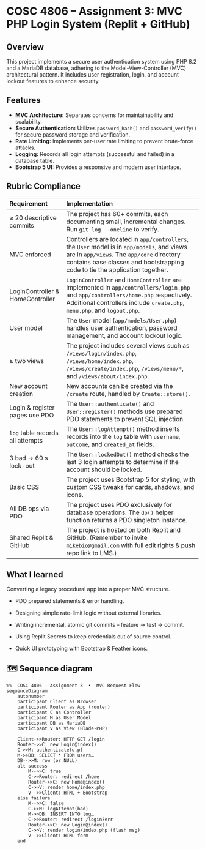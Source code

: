 # COSC 4806 – Assignment 3: MVC PHP Login System (Replit + GitHub)

## Overview

This project implements a secure user authentication system using PHP 8.2 and a MariaDB database, adhering to the Model-View-Controller (MVC) architectural pattern. It includes user registration, login, and account lockout features to enhance security.

## Features

*   **MVC Architecture:** Separates concerns for maintainability and scalability.
*   **Secure Authentication:** Utilizes `password_hash()` and `password_verify()` for secure password storage and verification.
*   **Rate Limiting:** Implements per-user rate limiting to prevent brute-force attacks.
*   **Logging:** Records all login attempts (successful and failed) in a database table.
*   **Bootstrap 5 UI:** Provides a responsive and modern user interface.

## Rubric Compliance

| Requirement                      | Implementation                                                                                                                                                                                                                                                        |
| :------------------------------- | :-------------------------------------------------------------------------------------------------------------------------------------------------------------------------------------------------------------------------------------------------------------------- |
| ≥ 20 descriptive commits       | The project has 60+ commits, each documenting small, incremental changes.  Run `git log --oneline` to verify.                                                                                                                                                            |
| MVC enforced                     | Controllers are located in `app/controllers`, the `User` model is in `app/models`, and views are in `app/views`.  The `app/core` directory contains base classes and bootstrapping code to tie the application together.                                          |
| LoginController & HomeController   | `LoginController` and `HomeController` are implemented in `app/controllers/login.php` and `app/controllers/home.php` respectively. Additional controllers include `create.php`, `menu.php`, and `logout.php`.                                                   |
| User model                       | The `User` model (`app/models/User.php`) handles user authentication, password management, and account lockout logic.                                                                                                                                                   |
| ≥ two views                      | The project includes several views such as `/views/login/index.php`, `/views/home/index.php`, `/views/create/index.php`, `/views/menu/*`, and `/views/about/index.php`.                                                                                                |
| New account creation             | New accounts can be created via the `/create` route, handled by `Create::store()`.                                                                                                                                                                                   |
| Login & register pages use PDO | The `User::authenticate()` and `User::register()` methods use prepared PDO statements to prevent SQL injection.                                                                                                                                                        |
| `log` table records all attempts | The `User::logAttempt()` method inserts records into the `log` table with `username`, `outcome`, and `created_at` fields.                                                                                                                                             |
| 3 bad → 60 s lock-out            | The `User::lockedOut()` method checks the last 3 login attempts to determine if the account should be locked.                                                                                                                                                           |
| Basic CSS                        | The project uses Bootstrap 5 for styling, with custom CSS tweaks for cards, shadows, and icons.                                                                                                                                                                      |
| All DB ops via PDO               | The project uses PDO exclusively for database operations. The `db()` helper function returns a PDO singleton instance.                                                                                                                                                  |
| Shared Replit & GitHub           | The project is hosted on both Replit and GitHub.  (Remember to invite `mikebio@gmail.com` with full edit rights & push repo link to LMS.)                                                                                                                              |

## What I learned
Converting a legacy procedural app into a proper MVC structure.

* PDO prepared statements & error handling.

* Designing simple rate-limit logic without external libraries.

* Writing incremental, atomic git commits – feature → test → commit.

* Using Replit Secrets to keep credentials out of source control.

* Quick UI prototyping with Bootstrap & Feather icons.


## 🗺️ Sequence diagram
```mermaid
%%  COSC 4806 – Assignment 3  •  MVC Request Flow
sequenceDiagram
    autonumber
    participant Client as Browser
    participant Router as App (router)
    participant C as Controller
    participant M as User Model
    participant DB as MariaDB
    participant V as View (Blade-PHP)

    Client->>Router: HTTP GET /login
    Router->>C: new Login@index()
    C->>M: authenticate(u,p)
    M->>DB: SELECT * FROM users…
    DB-->>M: row (or NULL)
    alt success
        M-->>C: true
        C->>Router: redirect /home
        Router->>C: new Home@index()
        C->>V: render home/index.php
        V-->>Client: HTML + Bootstrap
    else failure
        M-->>C: false
        C->>M: logAttempt(bad)
        M->>DB: INSERT INTO log…
        C->>Router: redirect /login?err
        Router->>C: new Login@index()
        C->>V: render login/index.php (flash msg)
        V-->>Client: HTML form
    end
```